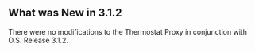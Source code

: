 
## What was New in 3.1.2

There were no modifications to the Thermostat Proxy in conjunction with O.S. Release 3.1.2.